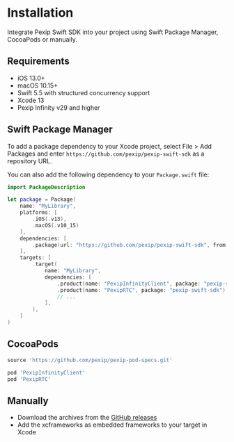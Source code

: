 # Installation

Integrate Pexip Swift SDK into your project using Swift Package Manager, CocoaPods or manually.

## Requirements

- iOS 13.0+
- macOS 10.15+
- Swift 5.5 with structured concurrency support
- Xcode 13
- Pexip Infinity v29 and higher

## Swift Package Manager

To add a package dependency to your Xcode project, select File > Add Packages and enter 
`https://github.com/pexip/pexip-swift-sdk` as a repository URL.

You can also add the following dependency to your `Package.swift` file:
```swift
import PackageDescription

let package = Package(
    name: "MyLibrary",
    platforms: [
        .iOS(.v13),
        .macOS(.v10_15)
    ],
    dependencies: [
        .package(url: "https://github.com/pexip/pexip-swift-sdk", from: "0.1.0")
    ],
    targets: [
        .target(
            name: "MyLibrary",
            dependencies: [
                .product(name: "PexipInfinityClient", package: "pexip-swift-sdk"),
                .product(name: "PexipRTC", package: "pexip-swift-sdk"),
                // ...
            ],
        ),
    ]
)
```

## CocoaPods

```ruby
source 'https://github.com/pexip/pexip-pod-specs.git'

pod 'PexipInfinityClient'
pod 'PexipRTC'
```

## Manually

- Download the archives from the [GitHub releases](https://github.com/pexip/pexip-swift-sdk/releases)
- Add the xcframeworks as embedded frameworks to your target in Xcode
